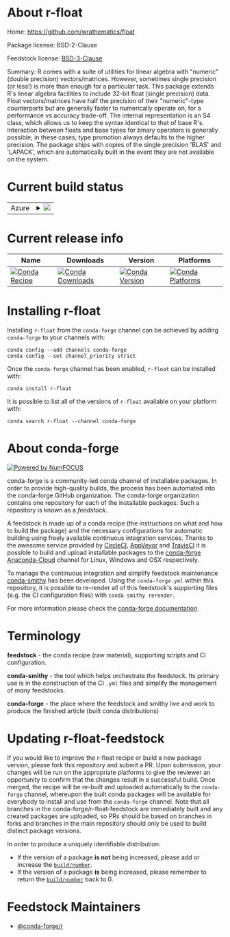 About r-float
=============

Home: https://github.com/wrathematics/float

Package license: BSD-2-Clause

Feedstock license: [BSD-3-Clause](https://github.com/conda-forge/r-float-feedstock/blob/main/LICENSE.txt)

Summary: R comes with a suite of utilities for linear algebra with "numeric" (double precision) vectors/matrices. However, sometimes single precision (or less!) is more than enough for a particular task.  This package extends R's linear algebra facilities to include 32-bit float (single precision) data. Float vectors/matrices have half the precision of their "numeric"-type counterparts but are generally faster to numerically operate on, for a performance vs accuracy trade-off.  The internal representation is an S4 class, which allows us to keep the syntax identical to that of base R's. Interaction between floats and base types for binary operators is generally possible; in these cases, type promotion always defaults to the higher precision.  The package ships with copies of the single precision 'BLAS' and 'LAPACK', which are automatically built in the event they are not available on the system.

Current build status
====================


<table>
    
  <tr>
    <td>Azure</td>
    <td>
      <details>
        <summary>
          <a href="https://dev.azure.com/conda-forge/feedstock-builds/_build/latest?definitionId=9103&branchName=main">
            <img src="https://dev.azure.com/conda-forge/feedstock-builds/_apis/build/status/r-float-feedstock?branchName=main">
          </a>
        </summary>
        <table>
          <thead><tr><th>Variant</th><th>Status</th></tr></thead>
          <tbody><tr>
              <td>linux_64_r_base4.0</td>
              <td>
                <a href="https://dev.azure.com/conda-forge/feedstock-builds/_build/latest?definitionId=9103&branchName=main">
                  <img src="https://dev.azure.com/conda-forge/feedstock-builds/_apis/build/status/r-float-feedstock?branchName=main&jobName=linux&configuration=linux_64_r_base4.0" alt="variant">
                </a>
              </td>
            </tr><tr>
              <td>linux_64_r_base4.1</td>
              <td>
                <a href="https://dev.azure.com/conda-forge/feedstock-builds/_build/latest?definitionId=9103&branchName=main">
                  <img src="https://dev.azure.com/conda-forge/feedstock-builds/_apis/build/status/r-float-feedstock?branchName=main&jobName=linux&configuration=linux_64_r_base4.1" alt="variant">
                </a>
              </td>
            </tr><tr>
              <td>osx_64_r_base4.0</td>
              <td>
                <a href="https://dev.azure.com/conda-forge/feedstock-builds/_build/latest?definitionId=9103&branchName=main">
                  <img src="https://dev.azure.com/conda-forge/feedstock-builds/_apis/build/status/r-float-feedstock?branchName=main&jobName=osx&configuration=osx_64_r_base4.0" alt="variant">
                </a>
              </td>
            </tr><tr>
              <td>osx_64_r_base4.1</td>
              <td>
                <a href="https://dev.azure.com/conda-forge/feedstock-builds/_build/latest?definitionId=9103&branchName=main">
                  <img src="https://dev.azure.com/conda-forge/feedstock-builds/_apis/build/status/r-float-feedstock?branchName=main&jobName=osx&configuration=osx_64_r_base4.1" alt="variant">
                </a>
              </td>
            </tr><tr>
              <td>win_64_r_base4.0</td>
              <td>
                <a href="https://dev.azure.com/conda-forge/feedstock-builds/_build/latest?definitionId=9103&branchName=main">
                  <img src="https://dev.azure.com/conda-forge/feedstock-builds/_apis/build/status/r-float-feedstock?branchName=main&jobName=win&configuration=win_64_r_base4.0" alt="variant">
                </a>
              </td>
            </tr><tr>
              <td>win_64_r_base4.1</td>
              <td>
                <a href="https://dev.azure.com/conda-forge/feedstock-builds/_build/latest?definitionId=9103&branchName=main">
                  <img src="https://dev.azure.com/conda-forge/feedstock-builds/_apis/build/status/r-float-feedstock?branchName=main&jobName=win&configuration=win_64_r_base4.1" alt="variant">
                </a>
              </td>
            </tr>
          </tbody>
        </table>
      </details>
    </td>
  </tr>
</table>

Current release info
====================

| Name | Downloads | Version | Platforms |
| --- | --- | --- | --- |
| [![Conda Recipe](https://img.shields.io/badge/recipe-r--float-green.svg)](https://anaconda.org/conda-forge/r-float) | [![Conda Downloads](https://img.shields.io/conda/dn/conda-forge/r-float.svg)](https://anaconda.org/conda-forge/r-float) | [![Conda Version](https://img.shields.io/conda/vn/conda-forge/r-float.svg)](https://anaconda.org/conda-forge/r-float) | [![Conda Platforms](https://img.shields.io/conda/pn/conda-forge/r-float.svg)](https://anaconda.org/conda-forge/r-float) |

Installing r-float
==================

Installing `r-float` from the `conda-forge` channel can be achieved by adding `conda-forge` to your channels with:

```
conda config --add channels conda-forge
conda config --set channel_priority strict
```

Once the `conda-forge` channel has been enabled, `r-float` can be installed with:

```
conda install r-float
```

It is possible to list all of the versions of `r-float` available on your platform with:

```
conda search r-float --channel conda-forge
```


About conda-forge
=================

[![Powered by
NumFOCUS](https://img.shields.io/badge/powered%20by-NumFOCUS-orange.svg?style=flat&colorA=E1523D&colorB=007D8A)](https://numfocus.org)

conda-forge is a community-led conda channel of installable packages.
In order to provide high-quality builds, the process has been automated into the
conda-forge GitHub organization. The conda-forge organization contains one repository
for each of the installable packages. Such a repository is known as a *feedstock*.

A feedstock is made up of a conda recipe (the instructions on what and how to build
the package) and the necessary configurations for automatic building using freely
available continuous integration services. Thanks to the awesome service provided by
[CircleCI](https://circleci.com/), [AppVeyor](https://www.appveyor.com/)
and [TravisCI](https://travis-ci.com/) it is possible to build and upload installable
packages to the [conda-forge](https://anaconda.org/conda-forge)
[Anaconda-Cloud](https://anaconda.org/) channel for Linux, Windows and OSX respectively.

To manage the continuous integration and simplify feedstock maintenance
[conda-smithy](https://github.com/conda-forge/conda-smithy) has been developed.
Using the ``conda-forge.yml`` within this repository, it is possible to re-render all of
this feedstock's supporting files (e.g. the CI configuration files) with ``conda smithy rerender``.

For more information please check the [conda-forge documentation](https://conda-forge.org/docs/).

Terminology
===========

**feedstock** - the conda recipe (raw material), supporting scripts and CI configuration.

**conda-smithy** - the tool which helps orchestrate the feedstock.
                   Its primary use is in the construction of the CI ``.yml`` files
                   and simplify the management of *many* feedstocks.

**conda-forge** - the place where the feedstock and smithy live and work to
                  produce the finished article (built conda distributions)


Updating r-float-feedstock
==========================

If you would like to improve the r-float recipe or build a new
package version, please fork this repository and submit a PR. Upon submission,
your changes will be run on the appropriate platforms to give the reviewer an
opportunity to confirm that the changes result in a successful build. Once
merged, the recipe will be re-built and uploaded automatically to the
`conda-forge` channel, whereupon the built conda packages will be available for
everybody to install and use from the `conda-forge` channel.
Note that all branches in the conda-forge/r-float-feedstock are
immediately built and any created packages are uploaded, so PRs should be based
on branches in forks and branches in the main repository should only be used to
build distinct package versions.

In order to produce a uniquely identifiable distribution:
 * If the version of a package **is not** being increased, please add or increase
   the [``build/number``](https://docs.conda.io/projects/conda-build/en/latest/resources/define-metadata.html#build-number-and-string).
 * If the version of a package **is** being increased, please remember to return
   the [``build/number``](https://docs.conda.io/projects/conda-build/en/latest/resources/define-metadata.html#build-number-and-string)
   back to 0.

Feedstock Maintainers
=====================

* [@conda-forge/r](https://github.com/conda-forge/r/)

